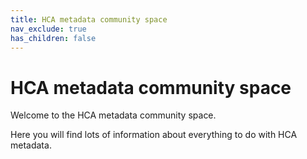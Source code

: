 ```yaml
---
title: HCA metadata community space
nav_exclude: true
has_children: false
---
```


# HCA metadata community space

Welcome to the HCA metadata community space.

Here you will find lots of information about everything to do with HCA metadata.

